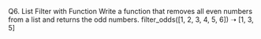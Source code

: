 Q6. List Filter with Function
Write a function that removes all even numbers from a list and returns the odd numbers.
filter_odds([1, 2, 3, 4, 5, 6]) ➝ [1, 3, 5]
